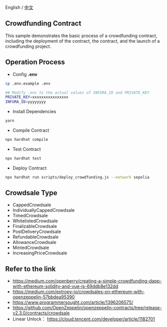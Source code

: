 English / [中文](https://github.com/Dapp-Learning-DAO/Dapp-Learning/blob/main/basic/12-token-crowdfund/README-CN.md)
## Crowdfunding Contract
This sample demonstrates the basic process of a crowdfunding contract, including the deployment of the contract, the contract, and the launch of a crowdfunding project.

## Operation Process

- Config **.env**

```sh
cp .env.example .env

## Modify .env to the actual values of INFURA_ID and PRIVATE_KEY
PRIVATE_KEY=xxxxxxxxxxxxxxxx
INFURA_ID=yyyyyyyy
```

- Install Dependencies

```bash
yarn
```

- Compile Contract

```bash
npx hardhat compile
```

- Test Contract

```bash
npx hardhat test
```

- Deploy Contract

```bash
npx hardhat run scripts/deploy_crowdfunding.js --network sepolia
```

## Crowdsale Type

- CappedCrowdsale
- IndividuallyCappedCrowdsale
- TimedCrowdsale
- WhitelistedCrowdsale
- FinalizableCrowdsale
- PostDeliveryCrowdsale
- RefundableCrowdsale
- AllowanceCrowdsale
- MintedCrowdsale
- IncreasingPriceCrowdsale

## Refer to the link

- https://medium.com/openberry/creating-a-simple-crowdfunding-dapp-with-ethereum-solidity-and-vue-js-69ddb8e132dd  
- https://medium.com/extropy-io/crowdsales-on-ethereum-with-openzeppelin-57bbdea95390  
- https://www.programmersought.com/article/1396206575/  
- https://github.com/OpenZeppelin/openzeppelin-contracts/tree/release-v2.3.0/contracts/crowdsale
- Linear Unlock： https://cloud.tencent.com/developer/article/1182701
